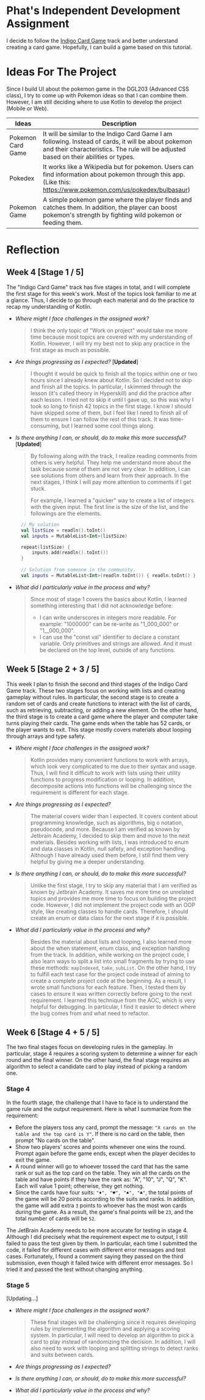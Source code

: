 # Phat's Independent Development Assignment
I decide to follow the [Indigo Card Game](https://hyperskill.org/projects/214?track=18) track and better understand creating a card game. Hopefully, I can build a game based on this tutorial.

# Ideas For The Project

Since I build UI about the pokemon game in the DGL203 (Advanced CSS class), I try to come up with Pokemon ideas so that I can combine them. However, I am still deciding where to use Kotlin to develop the project (Mobile or Web).

| Ideas  | Description |
| ------------- | ------------- |
| Pokemon Card Game  | It will be similar to the Indigo Card Game I am following. Instead of cards, it will be about pokemon and their characteristics. The rule will be adjusted based on their abilities or types.  |
| Pokedex | It works like a Wikipedia but for pokemon. Users can find information about pokemon through this app. (Like this: https://www.pokemon.com/us/pokedex/bulbasaur) |
| Pokemon Game | A simple pokemon game where the player finds and catches them. In addition, the player can boost pokemon's strength by fighting wild pokemon or feeding them. |

# Reflection
## Week 4 [Stage 1 / 5]
The "Indigo Card Game" track has five stages in total, and I will complete the first stage for this week's work. Most of the topics look familiar to me at a glance. Thus, I decide to go through each material and do the practice to recap my understanding of Kotlin. 

- _Where might I face challenges in the assigned work?_

  > I think the only topic of "Work on project" would take me more time because most topics are covered with my understanding of Kotlin. However, I will try my best not to skip any practice in the first stage as much as possible. 

- _Are things progressing as I expected?_ [__Updated__]

  > I thought it would be quick to finish all the topics within one or two hours since I already knew about Kotlin. So I decided not to skip and finish all the topics. In particular, I  skimmed through the lesson (it's called theory in Hyperskill) and did the practice after each lesson. I tried not to skip it until I gave up, so this was why I took so long to finish 42 topics in the first stage. I know I should have skipped some of them, but I feel like I need to finish all of them to ensure I can follow the rest of this track. It was time-consuming, but I learned some cool things along.

- _Is there anything I can, or should, do to make this more successful?_ [__Updated__]

  > By following along with the track, I realize reading comments from others is very helpful. They help me understand more about the task because some of them are not very clear. In addition, I can see solutions from others and learn from their approach. In the next stages, I think I will pay more attention to comments if I get stuck.
  > 
  > For example, I learned a "quicker" way to create a list of integers with the given input. The first line is the size of the list, and the followings are the elements.
  ```kotlin
    // My solution
    val listSize = readln().toInt()
    val inputs = MutableList<Int>(listSize)

    repeat(listSize) {
        inputs.add(readln().toInt())
    }
    
    // Solution from someone in the community.
    val inputs = MutableList<Int>(readln.toInt()) { readln.toInt() }
  ```

- _What did I particularly value in the process and why?_

  > Since most of stage 1 covers the basics about Kotlin, I learned something interesting that I did not acknowledge before: 
  > - I can write underscores in integers more readable. For example: "1000000" can be re-write as "1_000_000" or "1__000_000".
  > - I can use the "const val" identifier to declare a constant variable. Only primitives and strings are allowed. And it must be declared on the top level, outside of any functions.

## Week 5 [Stage 2 + 3 / 5]
This week I plan to finish the second and third stages of the Indigo Card Game track. These two stages focus on working with lists and creating gameplay without rules.
In particular, the second stage is to create a random set of cards and create functions to interact with the list of cards, such as retrieving, subtracting, or adding a new element.
On the other hand, the third stage is to create a card game where the player and computer take turns playing their cards. The game ends when the table has 52 cards, or the player wants to exit. This stage mostly covers materials about looping through arrays and type safety.

- _Where might I face challenges in the assigned work?_

  > Kotlin provides many convenient functions to work with arrays, which look very complicated to me due to their syntax and usage. Thus, I will find it difficult to work with lists using their utility functions to progress modification or looping. In addition, decomposite actions into functions will be challenging since the requirement is different for each stage.

- _Are things progressing as I expected?_ 

  > The material covers wider than I expected. It covers content about programming knowledge, such as algorithms, big o notation, pseudocode, and more. Because I am verified as known by Jetbrain Academy, I decided to skip them and move to the next materials.
Besides working with lists, I was introduced to enum and data classes in Kotlin, null safety, and exception handling. Although I have already used them before, I still find them very helpful by giving me a deeper understanding.

- _Is there anything I can, or should, do to make this more successful?_

  > Unlike the first stage, I try to skip any material that I am verified as known by Jetbrain Academy. It saves me more time on unrelated topics and provides me more time to focus on building the project code. However, I did not implement the project code with an OOP style, like creating classes to handle cards. Therefore, I should create an enum or data class for the next stage if it is possible.

- _What did I particularly value in the process and why?_

  > Besides the material about lists and looping, I also learned more about the when statement, enum class, and exception handling from the track. In addition, while working on the project code, I also learn ways to split a list into small fragments by trying to use these methods: ```mapIndexed```, ```take```, ```subList```. 
  > On the other hand, I try to fulfill each test case for the project code instead of aiming to create a complete project code at the beginning. As a result, I wrote small functions for each feature. Then, I tested them by cases to ensure it was written correctly before going to the next requirement. I learned this technique from the AOC, which is very helpful for debugging. In particular, I find it easier to detect where the bug comes from and what need to refactor. 

## Week 6 [Stage 4 + 5 / 5]
The two final stages focus on developing rules in the gameplay. In particular, stage 4 requires a scoring system to determine a winner for each round and the final winner. On the other hand, the final stage requires an algorithm to select a candidate card to play instead of picking a random one.
### Stage 4
In the fourth stage, the challenge that I have to face is to understand the game rule and the output requirement. Here is what I summarize from the requirement:
- Before the players toss any card, prompt the message: ```"X cards on the table and the top card is Y"```. If there is no card on the table, then prompt "No cards on the table".
- Show two players' scores and points whenever one wins the round. Prompt again before the game ends, except when the player decides to exit the game.
- A round winner will go to whoever tossed the card that has the same rank or suit as the top card on the table. They win all the cards on the table and have points if they have the rank as: "A", "10", "J", "Q", "K". Each will value 1 point; otherwise, they get nothing.
- Since the cards have four suits: ```"♦", "♥", "♠", "♣"```, the total points of the game will be 20 points according to the suits and ranks. In addition, the game will add extra ```3``` points to whoever has the most won cards during the game. As a result, the game's final points will be ```23```, and the total number of cards will be ```52```.

The JetBrain Academy needs to be more accurate for testing in stage 4. Although I did precisely what the requirement expect me to output, I still failed to pass the test given by them. In particular, each time I submitted the code, it failed for different cases with different error messages and test cases. Fortunately, I found a comment saying they passed on the third submission, even though it failed twice with different error messages. So I tried it and passed the test without changing anything. 

### Stage 5
[Updating...]


- _Where might I face challenges in the assigned work?_

  > These final stages will be challenging since it requires developing rules by implementing the algorithm and applying a scoring system. In particular, I will need to develop an algorithm to pick a card to play instead of randomizing the decision. In addition, I will also need to work with looping and splitting strings to detect ranks and suits between cards.

- _Are things progressing as I expected?_ 

  > 

- _Is there anything I can, or should, do to make this more successful?_

  > 

- _What did I particularly value in the process and why?_

  > 
